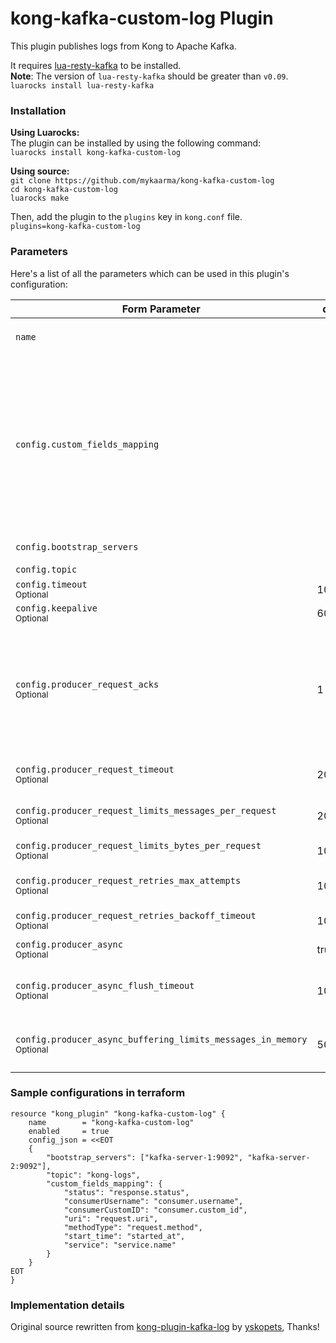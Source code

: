 # kong-kafka-custom-log Plugin

This plugin publishes logs from Kong to Apache Kafka.

It requires [lua-resty-kafka](https://github.com/doujiang24/lua-resty-kafka) to be installed. <br/>
**Note**: The version of `lua-resty-kafka` should be greater than `v0.09`. <br/>
`luarocks install lua-resty-kafka`

### Installation

**Using Luarocks:**<br/>
The plugin can be installed by using the following command:<br/>
`luarocks install kong-kafka-custom-log`

**Using source:**<br/>
`git clone https://github.com/mykaarma/kong-kafka-custom-log`<br/>
`cd kong-kafka-custom-log`<br/>
`luarocks make`<br/>

Then, add the plugin to the `plugins` key in `kong.conf` file.<br/>
`plugins=kong-kafka-custom-log`

### Parameters

Here's a list of all the parameters which can be used in this plugin's configuration:

| Form Parameter | default | description |
| --- 						| --- | --- |
| `name` 					                        |       | The name of the plugin to use, in this case `kafka-log` |
| `config.custom_fields_mapping`          |       | The map containing the fields in the kong logs (`kong.log`) which are required to be published to kafka and their address. For eg, to publish the status code the key should be `status` (or any other desired name) and its value should be `response.status` because it can be accessed using `kong.log.response.status`  |
| `config.bootstrap_servers` 	                    |       | List of bootstrap brokers in `host:port` format |
| `config.topic` 			                        |       | Topic to publish to |
| `config.timeout`   <br /> <small>Optional</small> | 10000 | Socket timeout in millis |
| `config.keepalive` <br /> <small>Optional</small> | 60000 | Keepalive timeout in millis |
| `config.producer_request_acks` <br /> <small>Optional</small>                              | 1       | The number of acknowledgments the producer requires the leader to have received before considering a request complete. Allowed values: 0 for no acknowledgments, 1 for only the leader and -1 for the full ISR |
| `config.producer_request_timeout` <br /> <small>Optional</small>                           | 2000    | Time to wait for a Produce response in millis |
| `config.producer_request_limits_messages_per_request` <br /> <small>Optional</small>       | 200     | Maximum number of messages to include into a single Produce request |
| `config.producer_request_limits_bytes_per_request` <br /> <small>Optional</small> 	     | 1048576 | Maximum size of a Produce request in bytes |
| `config.producer_request_retries_max_attempts` <br /> <small>Optional</small> 	         | 10      | Maximum number of retry attempts per single Produce request |
| `config.producer_request_retries_backoff_timeout` <br /> <small>Optional</small>	     	 | 100     | Backoff interval between retry attempts in millis |
| `config.producer_async` <br /> <small>Optional</small>                                     | true    | Flag to enable asynchronous mode |
| `config.producer_async_flush_timeout` <br /> <small>Optional</small>                       | 1000    | Maximum time interval in millis between buffer flushes in in asynchronous mode | 
| `config.producer_async_buffering_limits_messages_in_memory` <br /> <small>Optional</small> | 50000   | Maximum number of messages that can be buffered in memory in asynchronous mode |

### Sample configurations in terraform

```
resource "kong_plugin" "kong-kafka-custom-log" {
    name        = "kong-kafka-custom-log"
    enabled     = true
    config_json = <<EOT
    {
        "bootstrap_servers": ["kafka-server-1:9092", "kafka-server-2:9092"],
        "topic": "kong-logs",
        "custom_fields_mapping": {
            "status": "response.status",
            "consumerUsername": "consumer.username",
            "consumerCustomID": "consumer.custom_id",
            "uri": "request.uri",
            "methodType": "request.method",
            "start_time": "started_at",
            "service": "service.name"
        }
    }
EOT
}
```

### Implementation details

Original source rewritten from [kong-plugin-kafka-log](https://github.com/yskopets/kong-plugin-kafka-log) by [yskopets](https://github.com/yskopets), Thanks!
